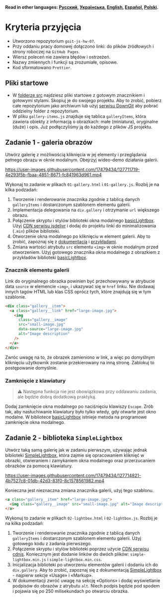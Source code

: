 **Read in other languages: [Русский](README.md), [Українська](README.ua.md),
[English](README.en.md), [Español](README.es.md), [Polski](README.pl.md).**

# Kryteria przyjęcia

- Utworzono repozytorium `goit-js-hw-07`.
- Przy oddaniu pracy domowej dołączono linki: do plików źródłowych i strony 
  roboczej na `GitHub Pages`.
- Wiersz poleceń nie zawiera błędów i ostrzeżeń.
- Nazwy zmiennych i funkcji są zrozumiałe, opisowe.
- Kod sformatowano `Prettier`.

## Pliki startowe

- W [folderze src](./src) najdziesz pliki startowe z gotowym znacznikiem i gotowymi
  stylami. Skopiuj je do swojego projektu. Aby to zrobić, pobierz całe repozytorium jako 
  archiwum lub użyj [serwisu DownGit](https://downgit.github.io/) aby
  pobrać oddzielny folder z repozytorium.
- W pliku `gallery-items.js` znajduje się tablica `galleryItems`, która zawiera
  obiekty z informacją o obrazkach: małe (miniatura), oryginalne
  (duże) i opis. Już podłączyliśmy ją do każdego z plików JS projektu.

## Zadanie 1 - galeria obrazów

Utwórz galerię z możliwością kliknięcia w jej elementy i przeglądania pełnego
obrazu w oknie modalnym. Obejrzyj wideo-demo działania galerii.

https://user-images.githubusercontent.com/17479434/127711719-4e293f5b-fbaa-4851-8671-fc841963d961.mp4

Wykonaj to zadanie w plikach `01-gallery.html` i `01-gallery.js`. Rozbij je na
kilka podzadań:

1. Tworzenie i renderowanie znacznika zgodnie z tablicą danych `galleryItems` i
   dostarczonym szablonem elementu galerii.
2. Implementacja delegowania na `div.gallery` i otrzymanie `url` większego
   obrazu.
3. Połączenie skryptu i stylów biblioteki okna modalnego
   [basicLightbox](https://basiclightbox.electerious.com/). Użyj
   [CDN serwisu jsdelivr](https://www.jsdelivr.com/package/npm/basiclightbox?path=dist)
   i dodaj do projektu linki do minimalizowania (`.min`) plików biblioteki.
4. Otworzenie okna modalnego po kliknięciu w element galerii. Aby to zrobić, zapoznaj się z
   [dokumentacją](https://github.com/electerious/basicLightbox#readme) i
   [przykładami](https://basiclightbox.electerious.com/).
5. Zmiana wartości atrybutu `src` elementu `<img>` w oknie modalnym przed
   otworzeniem. Użyj gotowego znacznika okna modalnego z obrazkiem z
   przykładów biblioteki [basicLightbox](https://basiclightbox.electerious.com/).

### Znacznik elementu galerii

Link do oryginalnego obrazka powinien być przechowywany w atrybucie data `source` w
elemencie `<img>`, i ukazywać się w `href` linku. Nie dodawaj innych tagów HTML
lub klas CSS oprócz tych, które znajdują się w tym szablonie.

```html
<div class="gallery__item">
  <a class="gallery__link" href="large-image.jpg">
    <img
      class="gallery__image"
      src="small-image.jpg"
      data-source="large-image.jpg"
      alt="Image description"
    />
  </a>
</div>
```

Zwróc uwagę na to, że obrazek zamieniono w link, a więc po
domyślnym kliknięciu użytkownik zostanie przekierowany na inną stronę. Zablokuj to
postępowanie domyślnie.


### Zamknięcie z klawiatury

> ⚠️ Następna funkcja nie jest obowiązkowa przy oddawaniu zadania, ale będzie dobrą
> dodatkową praktyką.

Dodaj zamknięcie okna modalnego po naciśnięciu klawiszy `Escape`. Zrób tak, aby
nasłuchiwanie klawiatury było tylko wtedy, gdy otwarte jest okno modalne. W bibliotece
[basicLightbox](https://basiclightbox.electerious.com/) istnieje metoda na
programowe zamknięcie okna modalnego.

## Zadanie 2 - biblioteka `SimpleLightbox`

Utwórz taką samą galerię jak w zadaniu pierwszym, używając jednak biblioteki
[SimpleLightbox](https://simplelightbox.com/), która zajmie się opracowaniem
kliknięć w obrazki, otwieraniem i zamykaniem okna modalnego oraz
przerzucaniem obrazków za pomocą klawiatury.

https://user-images.githubusercontent.com/17479434/127714821-4b7527c8-01db-42d3-83f0-8c1578561982.mp4

Konieczna jest nieznaczna zmiana znacznika galerii, użyj tego szablonu.

```html
<a class="gallery__item" href="large-image.jpg">
  <img class="gallery__image" src="small-image.jpg" alt="Image description" />
</a>
```

Wykonuj to zadanie w plikach `02-lightbox.html` i `02-lightbox.js`. Rozbij je
na kilka podzadań:

1. Tworzenie i renderowanie znacznika zgodnie z tablicą danych `galleryItems` i
   dostarczonym szablonem elementu galerii. Użyj gotowego kodu z zadania
   pierwszego.
2. Połączenie skryptu i stylów biblioteki poprzez użycie
   [CDN serwisu cdnjs](https://cdnjs.com/libraries/simplelightbox). Koniecznym jest
   dodanie linków do dwóch plików: `simple-lightbox.min.js` i
   `simple-lightbox.min.css`.
3. Inicjalizacja biblioteki po utworzeniu elementów galerii i dodaniu ich
   do `div.gallery`. Aby to zrobić, zapoznaj się z dokumentacją
   [SimpleLightbox](https://simplelightbox.com/) - najpierw sekcje
   «Usage» i «Markup».
4. W dokumentacji zwróć uwagę na sekcję «Options» i dodaj wyświetlanie podpisów do
   obrazów z atrybutu `alt`. Niech podpis będzie pod spodem i pojawia się po
   250 milisekundach po otwarciu obrazka.
